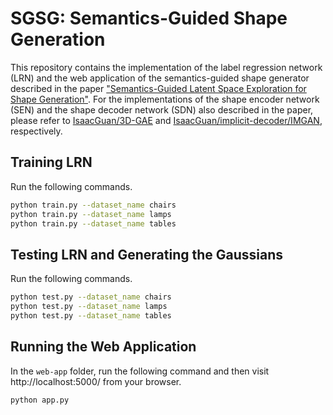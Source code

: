 # SGSG: Semantics-Guided Shape Generation

This repository contains the implementation of the label regression network (LRN) and the web application of the semantics-guided shape generator described in the paper ["Semantics-Guided Latent Space Exploration for Shape Generation"](https://diglib.eg.org/handle/10.1111/cgf142619). For the implementations of the shape encoder network (SEN) and the shape decoder network (SDN) also described in the paper, please refer to [IsaacGuan/3D-GAE](https://github.com/IsaacGuan/3D-GAE) and [IsaacGuan/implicit-decoder/IMGAN](https://github.com/IsaacGuan/implicit-decoder/tree/master/IMGAN), respectively.

## Training LRN

Run the following commands.

```bash
python train.py --dataset_name chairs
python train.py --dataset_name lamps
python train.py --dataset_name tables
```

## Testing LRN and Generating the Gaussians

Run the following commands.

```bash
python test.py --dataset_name chairs
python test.py --dataset_name lamps
python test.py --dataset_name tables
```

## Running the Web Application

In the `web-app` folder, run the following command and then visit http://localhost:5000/ from your browser.

```bash
python app.py
```

